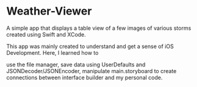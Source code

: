 # Weather-Viewer
A simple app that displays a table view of a few images of various storms created using Swift and XCode.

This app was mainly created to understand and get a sense of iOS Development. Here, I learned how to 

use the file manager, 
save data using UserDefaults and JSONDecoder/JSONEncoder,
manipulate main.storyboard to create connections between interface builder and my personal code.

